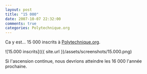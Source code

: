 ```yaml
---
layout: post
title: "15 000"
date: 2007-10-07 22:32:00
comments: true
categories: Polytechnique.org
---
```

Ca y est... 15 000 inscrits à [Polytechnique.org](https://www.polytechnique.org).

![15.000 inscrits]({{ site.url }}/assets/screenshots/15.000.png)

Si l'ascension continue, nous devrions atteindre les 16 000 l'année prochaine.
